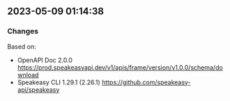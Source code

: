 

## 2023-05-09 01:14:38
### Changes
Based on:
- OpenAPI Doc 2.0.0 https://prod.speakeasyapi.dev/v1/apis/frame/version/v1.0.0/schema/download
- Speakeasy CLI 1.29.1 (2.26.1) https://github.com/speakeasy-api/speakeasy